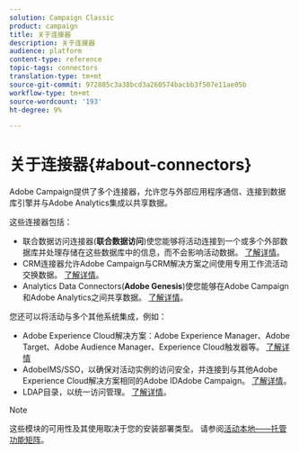 ```yaml
---
solution: Campaign Classic
product: campaign
title: 关于连接器
description: 关于连接器
audience: platform
content-type: reference
topic-tags: connectors
translation-type: tm+mt
source-git-commit: 972885c3a38bcd3a260574bacbb3f507e11ae05b
workflow-type: tm+mt
source-wordcount: '193'
ht-degree: 9%

---
```



# 关于连接器{#about-connectors}

Adobe Campaign提供了多个连接器，允许您与外部应用程序通信、连接到数据库引擎并与Adobe Analytics集成以共享数据。

这些连接器包括：

* 联合数据访问连接器(**联合数据访问**)使您能够将活动连接到一个或多个外部数据库并处理存储在这些数据库中的信息，而不会影响活动数据。 [了解详情](../../installation/using/about-fda.md)。
* CRM连接器允许Adobe Campaign与CRM解决方案之间使用专用工作流活动交换数据。 [了解详情](../../platform/using/crm-connectors.md)。
* Analytics Data Connectors(**Adobe Genesis**)使您能够在Adobe Campaign和Adobe Analytics之间共享数据。 [了解详情](../../platform/using/adobe-analytics-data-connector.md)。

您还可以将活动与多个其他系统集成，例如：

* Adobe Experience Cloud解决方案：Adobe Experience Manager、Adobe Target、Adobe Audience Manager、Experience Cloud触发器等。 [了解详情](../../integrations/using/about-campaign-integrations.md)
* AdobeIMS/SSO，以确保对活动实例的访问安全，并连接到与其他Adobe Experience Cloud解决方案相同的Adobe IDAdobe Campaign。 [了解详情](../../integrations/using/about-adobe-id.md)。
* LDAP目录，以统一访问管理。 [了解详情](../../installation/using/connecting-through-ldap.md)。

>[!NOTE]
>
>这些模块的可用性及其使用取决于您的安装部署类型。 请参阅[活动本地——托管功能矩阵](../../installation/using/capability-matrix.md)。

